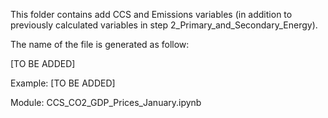 This folder contains add CCS and Emissions variables (in addition to previously calculated variables in step 2_Primary_and_Secondary_Energy).

The name of the file is generated as follow:

[TO BE ADDED] 

Example: [TO BE ADDED]

Module: CCS_CO2_GDP_Prices_January.ipynb
